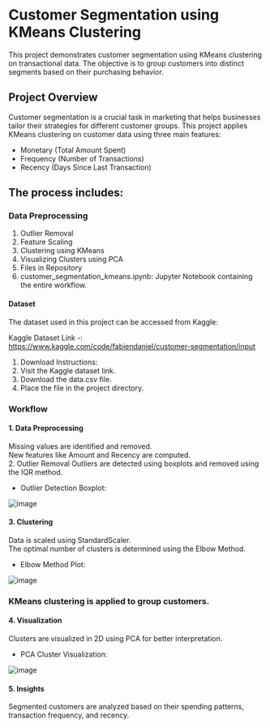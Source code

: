 # Customer Segmentation using KMeans Clustering
This project demonstrates customer segmentation using KMeans clustering on transactional data. The objective is to group customers into distinct segments based on their purchasing behavior.

## Project Overview
Customer segmentation is a crucial task in marketing that helps businesses tailor their strategies for different customer groups. This project applies KMeans clustering on customer data using three main features:

- Monetary (Total Amount Spent)   
- Frequency (Number of Transactions)  
- Recency (Days Since Last Transaction)  

## The process includes:
### Data Preprocessing
1. Outlier Removal
2. Feature Scaling
3. Clustering using KMeans
4. Visualizing Clusters using PCA
5. Files in Repository
6. customer_segmentation_kmeans.ipynb: Jupyter Notebook containing the entire workflow.

#### Dataset
The dataset used in this project can be accessed from Kaggle:

Kaggle Dataset Link -: https://www.kaggle.com/code/fabiendaniel/customer-segmentation/input

1. Download Instructions:
2. Visit the Kaggle dataset link.
3. Download the data.csv file.
4. Place the file in the project directory.

### Workflow
#### 1. Data Preprocessing
Missing values are identified and removed.  
New features like Amount and Recency are computed.  
2. Outlier Removal
Outliers are detected using boxplots and removed using the IQR method.
* Outlier Detection Boxplot:

![image](https://github.com/user-attachments/assets/2f176f9c-3277-4b7c-93cc-ad2ceec9a8b4)


#### 3. Clustering
Data is scaled using StandardScaler.  
The optimal number of clusters is determined using the Elbow Method.  
* Elbow Method Plot:

![image](https://github.com/user-attachments/assets/03d58c5d-3766-4598-8ec2-652d65768e95)


### KMeans clustering is applied to group customers.
#### 4. Visualization
Clusters are visualized in 2D using PCA for better interpretation.
* PCA Cluster Visualization:

![image](https://github.com/user-attachments/assets/cccd905b-b757-4adf-8688-ba555ceec079)


#### 5. Insights
Segmented customers are analyzed based on their spending patterns, transaction frequency, and recency.
